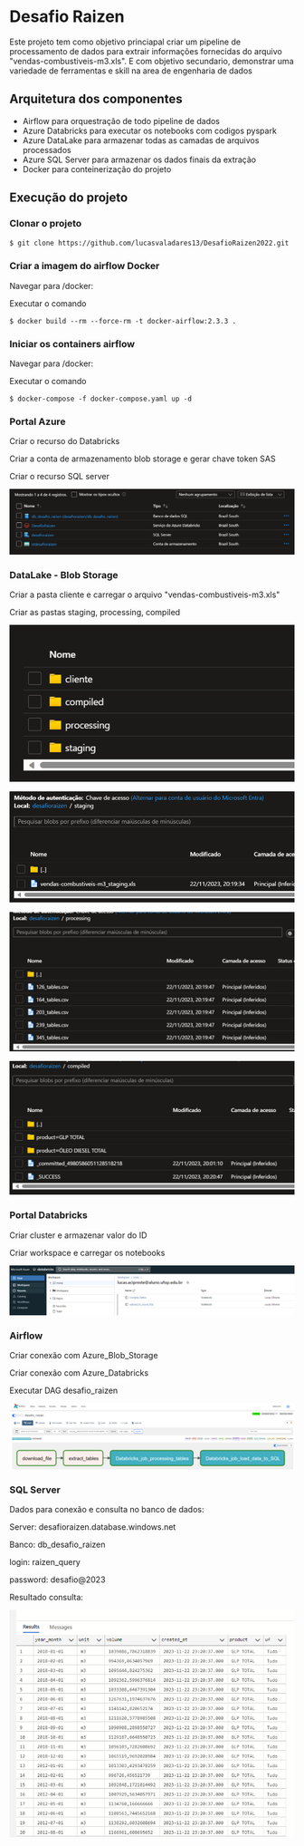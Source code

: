 # Desafio Raizen

Este projeto tem como objetivo princiapal criar um pipeline de processamento de dados para extrair informações fornecidas do arquivo "vendas-combustiveis-m3.xls". E com objetivo secundario, demonstrar uma variedade de ferramentas e skill na area de engenharia de dados

## Arquitetura dos componentes

* Airflow para orquestração de todo pipeline de dados
* Azure Databricks para executar os notebooks com codigos pyspark
* Azure DataLake para armazenar todas as camadas de arquivos processados
* Azure SQL Server para armazenar os dados finais da extração
* Docker para conteinerização do projeto

## Execução do projeto

### Clonar o projeto

    $ git clone https://github.com/lucasvaladares13/DesafioRaizen2022.git

### Criar a imagem do airflow Docker

Navegar para /docker:

Executar o comando

    $ docker build --rm --force-rm -t docker-airflow:2.3.3 .

### Iniciar os containers airflow

Navegar para /docker:

Executar o comando

    $ docker-compose -f docker-compose.yaml up -d

### Portal Azure

Criar o recurso do Databricks

Criar a conta de armazenamento blob storage e gerar chave token SAS

Criar o recurso SQL server

![1700705351563](image/README/1700705351563.png)

### DataLake - Blob Storage

Criar a pasta cliente e carregar o arquivo "vendas-combustiveis-m3.xls"

Criar as pastas staging, processing, compiled

![1700705378039](image/README/1700705378039.png)

![1700705541407](image/README/1700705541407.png)

![1700705530965](image/README/1700705530965.png)

![1700705505716](image/README/1700705505716.png)

### Portal Databricks

Criar cluster e armazenar valor do ID

Criar workspace e carregar os notebooks

![1700705391268](image/README/1700705391268.png)

### Airflow

Criar conexão com Azure_Blob_Storage

Criar conexão com Azure_Databricks

Executar DAG desafio_raizen

![1700705452642](image/README/1700705452642.png)

### SQL Server

Dados para conexão e consulta no banco de dados:

Server: desafioraizen.database.windows.net

Banco: db_desafio_raizen

login: raizen_query

password: desafio@2023

Resultado consulta:

![1700705406526](image/README/1700705406526.png)

